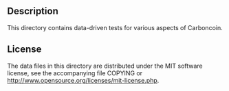 Description
------------

This directory contains data-driven tests for various aspects of Carboncoin.

License
--------

The data files in this directory are distributed under the MIT software
license, see the accompanying file COPYING or
http://www.opensource.org/licenses/mit-license.php.

